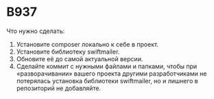 # B937
Что нужно сделать:

1. Установите composer локально к себе в проект.
2. Установите библиотеку swiftmailer.
3. Обновите её до самой актуальной версии.
4. Сделайте коммит с нужными файлами и папками, чтобы при «разворачивании» вашего проекта другими разработчиками не потерялась установка библиотеки swiftmailer, но и лишнего в репозиторий не добавляйте.
